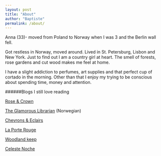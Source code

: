 ```yaml
---
layout: post
title: "About"
author: "Baptiste"
permalink: /about/
---
```


Anna (33)- moved from Poland to Norway when I was 3 and the Berlin wall fell.

Got restless in Norway, moved around. Lived in St. Petersburg, Lisbon and New York. Just to find out I am a country girl at heart. The smell of forests, rose gardens and cut wood makes me feel at home.

I have a slight addiction to perfumes, art supplies and that perfect cup of cortado in the morning. Other than that I enjoy my trying to be conscious about spending time, money and attention.

######Blogs I still love reading

[Rose & Crown](http://rosencrown.blogspot.com/)

[The Glamorous Librarian](http://glambibliotekaren.blogspot.com/) (Norwegian)

[Chevrons & Eclairs](https://www.chevronsandeclairs.com/)

[La Porte Rouge](http://laporterouge.blogspot.com/)

[Woodland keep](http://www.woodlandkeep.space/journal/)

[Celeste Noche](http://www.celestenoche.com/blog/)

